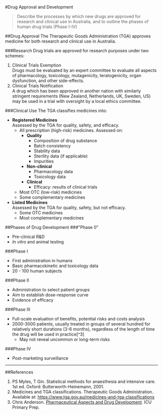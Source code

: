 #Drug Approval and Development
>Describe the processes by which new drugs are approved for research and clinical use in Australia, and to outline the phases of human drug trials (Phase I-IV)

##Drug Approval
The Therapeutic Goods Administration (TGA) approves medicine for both research and clinical use in Australia.

###Research
Drug trials are approved for research purposes under two schemes:  

1. Clinical Trials Exemption  
  Drugs must be evaluated by an expert committee to evaluate all aspects of pharmacology, toxicology, mutagenicity, teratogenicity, organ dysfunction, and other side-effects.
2. Clinical Trials Notification  
  A drug which has been approved in another nation with similarly stringent requirements (New Zealand, Netherlands, UK, Sweden, US) may be used in a trial with oversight by a local ethics committee.

###Clinical Use
The TGA classifies medicines into:

* **Registered Medicines**  
Assessed by the TGA for quality, safety, and efficacy.
    * All prescription (high-risk) medicines. Assessed on:
        * **Quality**
            * Composition of drug substance
            * Batch consistency
            * Stability data
            * Sterility data (if applicable)
            * Impurities
        * **Non-clinical**
            * Pharmacology data
            * Toxicology data
        * **Clinical**
            * Efficacy: results of clinical trials
    * Most OTC (low-risk) medicines
    * Some complementary medicines
* **Listed Medicines**  
Assessed by the TGA for quality, safety, but not efficacy.
    * Some OTC medicines
    * Most complementary medicines

##Phases of Drug Development
###"Phase 0"
* Pre-clinical R&D
* *In vitro* and animal testing

###Phase I
* First administration in humans
* Basic pharmacokinetic and toxicology data
* 20 - 100 human subjects

###Phase II
* Administration to select patient groups
* Aim to establish dose-response curve
* Evidence of efficacy

###Phase III
* Full-scale evaluation of benefits, potential risks and costs analysis
* 2000-3000 patients, usually treated in groups of several hundred for relatively short durations (3-6 months), regardless of the length of time the drug will be used in practice[^3]
    * May not reveal uncommon or long-term risks

###Phase IV
* Post-marketing surveillance

---
##References
1. PS Myles, T Gin. Statistical methods for anaesthesia and intensive care. 1st ed. Oxford: Butterworth-Heinemann, 2001.  
2. Medicines and TGA classifications. Therapeutic Goods Administration. Available at: https://www.tga.gov.au/medicines-and-tga-classifications  
3. Chris Anderson. [Pharmaceutical Aspects and Drug Development](https://icuprimaryprep.files.wordpress.com/2012/05/drug-development-and-pharmaceuticals.pdf). ICU Primary Prep.